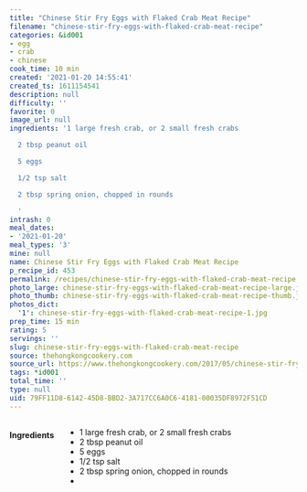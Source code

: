 ```yaml
---
title: "Chinese Stir Fry Eggs with Flaked Crab Meat Recipe"
filename: "chinese-stir-fry-eggs-with-flaked-crab-meat-recipe"
categories: &id001
- egg
- crab
- chinese
cook_time: 10 min
created: '2021-01-20 14:55:41'
created_ts: 1611154541
description: null
difficulty: ''
favorite: 0
image_url: null
ingredients: '1 large fresh crab, or 2 small fresh crabs

  2 tbsp peanut oil

  5 eggs

  1/2 tsp salt

  2 tbsp spring onion, chopped in rounds

  '
intrash: 0
meal_dates:
- '2021-01-20'
meal_types: '3'
mine: null
name: Chinese Stir Fry Eggs with Flaked Crab Meat Recipe
p_recipe_id: 453
permalink: /recipes/chinese-stir-fry-eggs-with-flaked-crab-meat-recipe
photo_large: chinese-stir-fry-eggs-with-flaked-crab-meat-recipe-large.jpg
photo_thumb: chinese-stir-fry-eggs-with-flaked-crab-meat-recipe-thumb.jpg
photos_dict:
  '1': chinese-stir-fry-eggs-with-flaked-crab-meat-recipe-1.jpg
prep_time: 15 min
rating: 5
servings: ''
slug: chinese-stir-fry-eggs-with-flaked-crab-meat-recipe
source: thehongkongcookery.com
source_url: https://www.thehongkongcookery.com/2017/05/chinese-stir-fry-eggs-with-flaked-crab.html
tags: *id001
total_time: ''
type: null
uid: 79FF11D8-6142-45D8-BBD2-3A717CC6A0C6-4181-00035DF8972F51CD
---
```

<div class="large-8 medium-7 columns" id="writeup">	</div><!-- #writeup -->
</div><!-- #row-one -->
<div class="row" id="row-two">	<div class="medium-4 small-5 columns" id="ingredients"><h4>Ingredients</h4><div class="box box-ingredients content"><ul>
<li>1 large fresh crab, or 2 small fresh crabs</li>
<li>2 tbsp peanut oil</li>
<li>5 eggs</li>
<li>1/2 tsp salt</li>
<li>2 tbsp spring onion, chopped in rounds</li>
<li></li>
</ul>
</div>	</div>	<div class="medium-6 small-7 columns" id="directions">	</div>